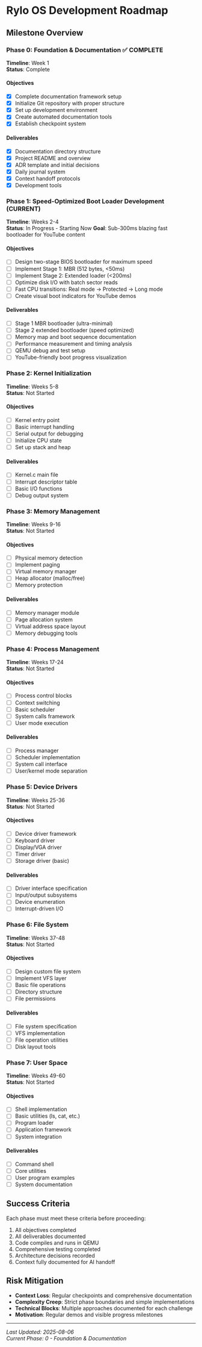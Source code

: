 # Rylo OS Development Roadmap

## Milestone Overview

### Phase 0: Foundation & Documentation ✅ COMPLETE
**Timeline**: Week 1  
**Status**: Complete

#### Objectives
- [x] Complete documentation framework setup
- [x] Initialize Git repository with proper structure
- [x] Set up development environment
- [x] Create automated documentation tools
- [x] Establish checkpoint system

#### Deliverables
- [x] Documentation directory structure
- [x] Project README and overview
- [x] ADR template and initial decisions
- [x] Daily journal system
- [x] Context handoff protocols
- [x] Development tools

### Phase 1: Speed-Optimized Boot Loader Development (CURRENT)
**Timeline**: Weeks 2-4  
**Status**: In Progress - Starting Now
**Goal**: Sub-300ms blazing fast bootloader for YouTube content

#### Objectives
- [ ] Design two-stage BIOS bootloader for maximum speed
- [ ] Implement Stage 1: MBR (512 bytes, <50ms)
- [ ] Implement Stage 2: Extended loader (<200ms)
- [ ] Optimize disk I/O with batch sector reads
- [ ] Fast CPU transitions: Real mode → Protected → Long mode
- [ ] Create visual boot indicators for YouTube demos

#### Deliverables
- [ ] Stage 1 MBR bootloader (ultra-minimal)
- [ ] Stage 2 extended bootloader (speed optimized)
- [ ] Memory map and boot sequence documentation
- [ ] Performance measurement and timing analysis
- [ ] QEMU debug and test setup
- [ ] YouTube-friendly boot progress visualization

### Phase 2: Kernel Initialization
**Timeline**: Weeks 5-8  
**Status**: Not Started

#### Objectives
- [ ] Kernel entry point
- [ ] Basic interrupt handling
- [ ] Serial output for debugging
- [ ] Initialize CPU state
- [ ] Set up stack and heap

#### Deliverables
- [ ] Kernel.c main file
- [ ] Interrupt descriptor table
- [ ] Basic I/O functions
- [ ] Debug output system

### Phase 3: Memory Management
**Timeline**: Weeks 9-16  
**Status**: Not Started

#### Objectives
- [ ] Physical memory detection
- [ ] Implement paging
- [ ] Virtual memory manager
- [ ] Heap allocator (malloc/free)
- [ ] Memory protection

#### Deliverables
- [ ] Memory manager module
- [ ] Page allocation system
- [ ] Virtual address space layout
- [ ] Memory debugging tools

### Phase 4: Process Management
**Timeline**: Weeks 17-24  
**Status**: Not Started

#### Objectives
- [ ] Process control blocks
- [ ] Context switching
- [ ] Basic scheduler
- [ ] System calls framework
- [ ] User mode execution

#### Deliverables
- [ ] Process manager
- [ ] Scheduler implementation
- [ ] System call interface
- [ ] User/kernel mode separation

### Phase 5: Device Drivers
**Timeline**: Weeks 25-36  
**Status**: Not Started

#### Objectives
- [ ] Device driver framework
- [ ] Keyboard driver
- [ ] Display/VGA driver
- [ ] Timer driver
- [ ] Storage driver (basic)

#### Deliverables
- [ ] Driver interface specification
- [ ] Input/output subsystems
- [ ] Device enumeration
- [ ] Interrupt-driven I/O

### Phase 6: File System
**Timeline**: Weeks 37-48  
**Status**: Not Started

#### Objectives
- [ ] Design custom file system
- [ ] Implement VFS layer
- [ ] Basic file operations
- [ ] Directory structure
- [ ] File permissions

#### Deliverables
- [ ] File system specification
- [ ] VFS implementation
- [ ] File operation utilities
- [ ] Disk layout tools

### Phase 7: User Space
**Timeline**: Weeks 49-60  
**Status**: Not Started

#### Objectives
- [ ] Shell implementation
- [ ] Basic utilities (ls, cat, etc.)
- [ ] Program loader
- [ ] Application framework
- [ ] System integration

#### Deliverables
- [ ] Command shell
- [ ] Core utilities
- [ ] User program examples
- [ ] System documentation

## Success Criteria
Each phase must meet these criteria before proceeding:
1. All objectives completed
2. All deliverables documented
3. Code compiles and runs in QEMU
4. Comprehensive testing completed
5. Architecture decisions recorded
6. Context fully documented for AI handoff

## Risk Mitigation
- **Context Loss**: Regular checkpoints and comprehensive documentation
- **Complexity Creep**: Strict phase boundaries and simple implementations
- **Technical Blocks**: Multiple approaches documented for each challenge
- **Motivation**: Regular demos and visible progress milestones

---
*Last Updated: 2025-08-06*  
*Current Phase: 0 - Foundation & Documentation*
